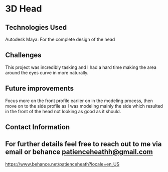 # 3D Head
## Technologies Used
Autodesk Maya: For the complete design of the head 
## Challenges
This project was incredibly tasking and I had a hard time making the area around the eyes curve in more naturally.
## Future improvements 
Focus more on the front profile earlier on in the modeling process, then move on to the side profile as I was modeling mainly the side which resulted in the front of the head not looking as good as it should.
## Contact Information
For further details feel free to reach out to me via email or behance
patienceheathh@gmail.com
---
https://www.behance.net/patienceheath?locale=en_US 
